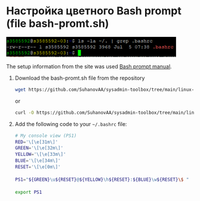 # Настройка цветного Bash prompt (file bash-promt.sh)

![Preview .bashrc](./images/bashrc-path.PNG)

The setup information from the site was used [Bash prompt manual](https://wiki.archlinux.org/title/Bash/Prompt_customization).

1. Download the bash-promt.sh file from the repository
    ```bash
    wget https://github.com/SuhanovAA/sysadmin-toolbox/tree/main/linux-scripts/bash-promt.sh
    ```
    or
    ```bash
    curl -O https://github.com/SuhanovAA/sysadmin-toolbox/tree/main/linux-scripts/bash-promt.sh
    ```
    
2. Add the following code to your `~/.bashrc` file:

    ```bash
    # My console view (PS1)
    RED='\[\e[31m\]'
    GREEN='\[\e[32m\]'
    YELLOW='\[\e[33m\]'
    BLUE='\[\e[34m\]'
    RESET='\[\e[0m\]'

    PS1="${GREEN}\u${RESET}@${YELLOW}\h${RESET}:${BLUE}\w${RESET}\$ "

    export PS1
    ```
